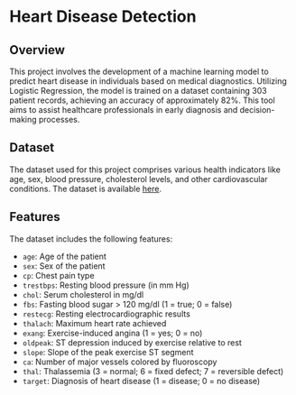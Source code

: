 # Heart Disease Detection

## Overview
This project involves the development of a machine learning model to predict heart disease in individuals based on medical diagnostics. Utilizing Logistic Regression, the model is trained on a dataset containing 303 patient records, achieving an accuracy of approximately 82%. This tool aims to assist healthcare professionals in early diagnosis and decision-making processes.

## Dataset
The dataset used for this project comprises various health indicators like age, sex, blood pressure, cholesterol levels, and other cardiovascular conditions. The dataset is available [here](https://raw.githubusercontent.com/HemantGaikwad7/Heart-Disease-Detection/main/heart_disease_dataset.csv).

## Features
The dataset includes the following features:
- `age`: Age of the patient
- `sex`: Sex of the patient
- `cp`: Chest pain type
- `trestbps`: Resting blood pressure (in mm Hg)
- `chol`: Serum cholesterol in mg/dl
- `fbs`: Fasting blood sugar > 120 mg/dl (1 = true; 0 = false)
- `restecg`: Resting electrocardiographic results
- `thalach`: Maximum heart rate achieved
- `exang`: Exercise-induced angina (1 = yes; 0 = no)
- `oldpeak`: ST depression induced by exercise relative to rest
- `slope`: Slope of the peak exercise ST segment
- `ca`: Number of major vessels colored by fluoroscopy
- `thal`: Thalassemia (3 = normal; 6 = fixed defect; 7 = reversible defect)
- `target`: Diagnosis of heart disease (1 = disease; 0 = no disease)
